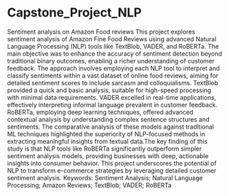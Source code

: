 # Capstone_Project_NLP
Sentiment analysis on Amazon Food reviews
This project explores sentiment analysis of Amazon Fine Food Reviews using advanced Natural Language Processing (NLP) tools like TextBlob, VADER, and RoBERTa. The main objective was to enhance the accuracy of sentiment detection beyond traditional binary outcomes, enabling a richer understanding of customer feedback. The approach involves employing each NLP tool to interpret and classify sentiments within a vast dataset of online food reviews, aiming for detailed sentiment scores to include sarcasm and colloquialisms.
TextBlob provided a quick and basic analysis, suitable for high-speed processing with minimal data requirements. VADER excelled in real-time applications, effectively interpreting informal language prevalent in customer feedback. RoBERTa, employing deep learning techniques, offered advanced contextual analysis by understanding complex sentence structures and sentiments. The comparative analysis of these models against traditional ML techniques highlighted the superiority of NLP-focused methods in extracting meaningful insights from textual data.The key finding of this study is that NLP tools like RoBERTa significantly outperform simpler sentiment analysis models, providing businesses with deep, actionable insights into consumer behavior. This project underscores the potential of NLP to transform e-commerce strategies by leveraging detailed customer sentiment analysis.
Keywords: Sentiment Analysis; Natural Language Processing; Amazon Reviews; TextBlob; VADER; RoBERTa 
